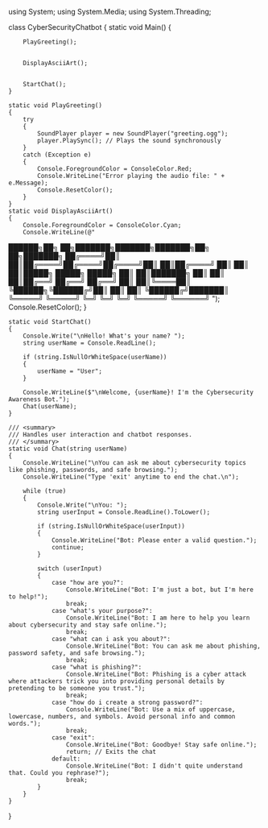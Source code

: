 using System;
using System.Media;
using System.Threading;

class CyberSecurityChatbot
{
    static void Main()
    {
        
        PlayGreeting();

        
        DisplayAsciiArt();

        
        StartChat();
    }

    static void PlayGreeting()
    {
        try
        {
            SoundPlayer player = new SoundPlayer("greeting.ogg");
            player.PlaySync(); // Plays the sound synchronously
        }
        catch (Exception e)
        {
            Console.ForegroundColor = ConsoleColor.Red;
            Console.WriteLine("Error playing the audio file: " + e.Message);
            Console.ResetColor();
        }
    }
    static void DisplayAsciiArt()
    {
        Console.ForegroundColor = ConsoleColor.Cyan;
        Console.WriteLine(@"
   ██████╗██╗   ██╗███████╗███████╗███████╗██╗   ██╗███████╗
  ██╔════╝██║   ██║██╔════╝██╔════╝██╔════╝██║   ██║██╔════╝
  ██║     ██║   ██║█████╗  █████╗  █████╗  ██║   ██║███████╗
  ██║     ██║   ██║██╔══╝  ██╔══╝  ██╔══╝  ██║   ██║╚════██║
  ╚██████╗╚██████╔╝██║     ██║     ██║     ╚██████╔╝███████║
   ╚═════╝ ╚═════╝ ╚═╝     ╚═╝     ╚═╝      ╚═════╝ ╚══════╝
        ");
        Console.ResetColor();
    }

    
    static void StartChat()
    {
        Console.Write("\nHello! What's your name? ");
        string userName = Console.ReadLine();

        if (string.IsNullOrWhiteSpace(userName))
        {
            userName = "User"; 
        }

        Console.WriteLine($"\nWelcome, {userName}! I'm the Cybersecurity Awareness Bot.");
        Chat(userName);
    }

    /// <summary>
    /// Handles user interaction and chatbot responses.
    /// </summary>
    static void Chat(string userName)
    {
        Console.WriteLine("\nYou can ask me about cybersecurity topics like phishing, passwords, and safe browsing.");
        Console.WriteLine("Type 'exit' anytime to end the chat.\n");

        while (true)
        {
            Console.Write("\nYou: ");
            string userInput = Console.ReadLine().ToLower();

            if (string.IsNullOrWhiteSpace(userInput))
            {
                Console.WriteLine("Bot: Please enter a valid question.");
                continue;
            }

            switch (userInput)
            {
                case "how are you?":
                    Console.WriteLine("Bot: I'm just a bot, but I'm here to help!");
                    break;
                case "what's your purpose?":
                    Console.WriteLine("Bot: I am here to help you learn about cybersecurity and stay safe online.");
                    break;
                case "what can i ask you about?":
                    Console.WriteLine("Bot: You can ask me about phishing, password safety, and safe browsing.");
                    break;
                case "what is phishing?":
                    Console.WriteLine("Bot: Phishing is a cyber attack where attackers trick you into providing personal details by pretending to be someone you trust.");
                    break;
                case "how do i create a strong password?":
                    Console.WriteLine("Bot: Use a mix of uppercase, lowercase, numbers, and symbols. Avoid personal info and common words.");
                    break;
                case "exit":
                    Console.WriteLine("Bot: Goodbye! Stay safe online.");
                    return; // Exits the chat
                default:
                    Console.WriteLine("Bot: I didn't quite understand that. Could you rephrase?");
                    break;
            }
        }
    }
}
